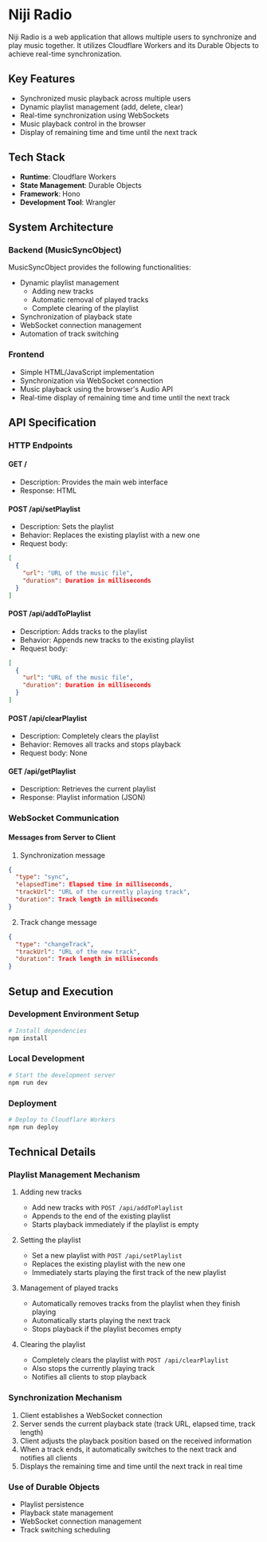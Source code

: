 # Niji Radio

Niji Radio is a web application that allows multiple users to synchronize and play music together. It utilizes Cloudflare Workers and its Durable Objects to achieve real-time synchronization.

## Key Features

- Synchronized music playback across multiple users
- Dynamic playlist management (add, delete, clear)
- Real-time synchronization using WebSockets
- Music playback control in the browser
- Display of remaining time and time until the next track

## Tech Stack

- **Runtime**: Cloudflare Workers
- **State Management**: Durable Objects
- **Framework**: Hono
- **Development Tool**: Wrangler

## System Architecture

### Backend (MusicSyncObject)

MusicSyncObject provides the following functionalities:

- Dynamic playlist management
  - Adding new tracks
  - Automatic removal of played tracks
  - Complete clearing of the playlist
- Synchronization of playback state
- WebSocket connection management
- Automation of track switching

### Frontend

- Simple HTML/JavaScript implementation
- Synchronization via WebSocket connection
- Music playback using the browser's Audio API
- Real-time display of remaining time and time until the next track

## API Specification

### HTTP Endpoints

#### GET /

- Description: Provides the main web interface
- Response: HTML

#### POST /api/setPlaylist

- Description: Sets the playlist
- Behavior: Replaces the existing playlist with a new one
- Request body:

```json
[
  {
    "url": "URL of the music file",
    "duration": Duration in milliseconds
  }
]
```

#### POST /api/addToPlaylist

- Description: Adds tracks to the playlist
- Behavior: Appends new tracks to the existing playlist
- Request body:

```json
[
  {
    "url": "URL of the music file",
    "duration": Duration in milliseconds
  }
]
```

#### POST /api/clearPlaylist

- Description: Completely clears the playlist
- Behavior: Removes all tracks and stops playback
- Request body: None

#### GET /api/getPlaylist

- Description: Retrieves the current playlist
- Response: Playlist information (JSON)

### WebSocket Communication

#### Messages from Server to Client

1. Synchronization message

```json
{
  "type": "sync",
  "elapsedTime": Elapsed time in milliseconds,
  "trackUrl": "URL of the currently playing track",
  "duration": Track length in milliseconds
}
```

2. Track change message

```json
{
  "type": "changeTrack",
  "trackUrl": "URL of the new track",
  "duration": Track length in milliseconds
}
```

## Setup and Execution

### Development Environment Setup

```bash
# Install dependencies
npm install
```

### Local Development

```bash
# Start the development server
npm run dev
```

### Deployment

```bash
# Deploy to Cloudflare Workers
npm run deploy
```

## Technical Details

### Playlist Management Mechanism

1. Adding new tracks
    -   Add new tracks with `POST /api/addToPlaylist`
    -   Appends to the end of the existing playlist
    -   Starts playback immediately if the playlist is empty

2. Setting the playlist
    -   Set a new playlist with `POST /api/setPlaylist`
    -   Replaces the existing playlist with the new one
    -   Immediately starts playing the first track of the new playlist

3. Management of played tracks
    -   Automatically removes tracks from the playlist when they finish playing
    -   Automatically starts playing the next track
    -   Stops playback if the playlist becomes empty

4. Clearing the playlist
    -   Completely clears the playlist with `POST /api/clearPlaylist`
    -   Also stops the currently playing track
    -   Notifies all clients to stop playback

### Synchronization Mechanism

1. Client establishes a WebSocket connection
2. Server sends the current playback state (track URL, elapsed time, track length)
3. Client adjusts the playback position based on the received information
4. When a track ends, it automatically switches to the next track and notifies all clients
5. Displays the remaining time and time until the next track in real time

### Use of Durable Objects

-   Playlist persistence
-   Playback state management
-   WebSocket connection management
-   Track switching scheduling
